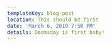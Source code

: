 ```yaml
---
templateKey: blog-post
location: This should be first
date: 'March 6, 2019 7:50 PM'
details: Doomsday is first baby!
---
```


